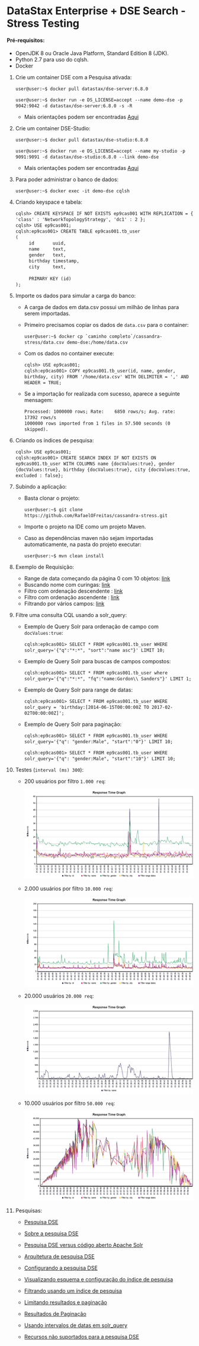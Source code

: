 # DataStax Enterprise + DSE Search - Stress Testing 

#### Pré-requisitos:
   - OpenJDK 8 ou Oracle Java Platform, Standard Edition 8 (JDK).
   - Python 2.7 para uso do cqlsh.
   - Docker
            
1. Crie um container DSE com a Pesquisa ativada:
      ```console
      user@user:~$ docker pull datastax/dse-server:6.8.0
      ```  
   
      ```console 
      user@user:~$ docker run -e DS_LICENSE=accept --name demo-dse -p 9042:9042 -d datastax/dse-server:6.8.0 -s -R
      ```

    - Mais orientações podem ser encontradas [Aqui](https://hub.docker.com/r/datastax/dse-server)

2. Crie um container DSE-Studio:
      ```console
      user@user:~$ docker pull datastax/dse-studio:6.8.0
      ```    
   
      ```console
      user@user:~$ docker run -e DS_LICENSE=accept --name my-studio -p 9091:9091 -d datastax/dse-studio:6.8.0 --link demo-dse
      ```

    - Mais orientações podem ser encontradas [Aqui](https://hub.docker.com/r/datastax/dse-studio/)

3. Para poder administrar o banco de dados:
      ```console
      user@user:~$ docker exec -it demo-dse cqlsh
      ```
   
4. Criando keyspace e tabela:
      ```CQL
      cqlsh> CREATE KEYSPACE IF NOT EXISTS ep9cas001 WITH REPLICATION = { 'class' : 'NetworkTopologyStrategy', 'dc1' : 2 };
      cqlsh> USE ep9cas001;
      cqlsh:ep9cas001> CREATE TABLE ep9cas001.tb_user
      (
           id       uuid,
           name     text,
           gender   text,
           birthday timestamp,
           city     text,
   
           PRIMARY KEY (id)
      );
      ```        
        
5. Importe os dados para simular a carga do banco:
    - A carga de dados em data.csv possui um milhão de linhas para serem importadas.
    
    - Primeiro precisamos copiar os dados de `data.csv` para o container:
      ```console
      user@user:~$ docker cp `caminho completo`/cassandra-stress/data.csv demo-dse:/home/data.csv 
      ```
      
    - Com os dados no container execute:
      ```CQL
      cqlsh> USE ep9cas001;
      cqlsh:ep9cas001> COPY ep9cas001.tb_user(id, name, gender, birthday, city) FROM '/home/data.csv' WITH DELIMITER = ',' AND HEADER = TRUE;
      ```
   
    - Se a importação for realizada com sucesso, aparece a seguinte mensagem:
      ```
      Processed: 1000000 rows; Rate:    6850 rows/s; Avg. rate:   17392 rows/s
      1000000 rows imported from 1 files in 57.500 seconds (0 skipped).
      ```

6. Criando os índices de pesquisa:
    ```CQL
    cqlsh> USE ep9cas001;
    cqlsh:ep9cas001> CREATE SEARCH INDEX IF NOT EXISTS ON ep9cas001.tb_user WITH COLUMNS name {docValues:true}, gender {docValues:true}, birthday {docValues:true}, city {docValues:true, excluded : false};
    ```

7. Subindo a aplicação:
   - Basta clonar o projeto:
     ```console
     user@user:~$ git clone https://github.com/RafaelOFreitas/cassandra-stress.git
     ```
   
   - Importe o projeto na IDE como um projeto Maven.
   - Caso as dependências maven não sejam importadas automaticamente, na pasta do projeto executar:
     ```console
     user@user:~$ mvn clean install
     ```
     
8. Exemplo de Requisição:   
    - Range de data começando da página 0 com 10 objetos: [link](http://localhost:8080/users/filters?birthday_ini=2019-01-13&birthday_end=2020-02-20&start=0&size=10)
    - Buscando nome com curingas: [link](http://localhost:8080/users/filters?name=*%20Ford)
    - Filtro com ordenação descendente : [link](http://localhost:8080/users/filters?desc=gender)
    - Filtro com ordenação ascendente  : [link](http://localhost:8080/users/filters?asc=gender)
    - Filtrando por vários campos: [link](http://localhost:8080/users/filters?birthday_ini=2001-06-01&birthday_end=2001-06-01&city=Wejekas&desc=gender&name=*%20Ford%20&size=20)
    
9. Filtre uma consulta CQL usando a solr_query:   
    - Exemplo de Query Solr para ordenação de campo com `docValues:true`:
        ```CQL
        cqlsh:ep9cas001> SELECT * FROM ep9cas001.tb_user WHERE solr_query='{"q":"*:*", "sort":"name asc"}' LIMIT 10;
        ```
    
    - Exemplo de Query Solr para buscas de campos compostos:  
        ```CQL
        cqlsh:ep9cas001> SELECT * FROM ep9cas001.tb_user where solr_query='{"q":"*:*", "fq":"name:Gordon\\ Sanders"}' LIMIT 1;
        ```      

    - Exemplo de Query Solr para range de datas:  
        ```CQL
        cqlsh:ep9cas001> SELECT * FROM ep9cas001.tb_user WHERE solr_query = 'birthday:[2014-06-15T00:00:00Z TO 2017-02-02T00:00:00Z]';
        ```     
      
    - Exemplo de Query Solr para paginação:  
        ```CQL
        cqlsh:ep9cas001> SELECT * FROM ep9cas001.tb_user WHERE solr_query='{"q": "gender:Male", "start":"0"}' LIMIT 10;
        ```      
          
        ```CQL
        cqlsh:ep9cas001> SELECT * FROM ep9cas001.tb_user WHERE solr_query='{"q": "gender:Male", "start":"10"}' LIMIT 10;
        ```                 

10. Testes (`interval (ms) 300`):
    - 200 usuários por filtro `1.000‬ req`:
        <p align="center">
          <img src="img/response_time_gaph_200_users.png">
        </p>
        
    - 2.000 usuários por filtro `10.000‬ req`:
        <p align="center">
          <img src="img/response_time_gaph_2000_users.png">
        </p>

    - 20.000 usuários `20.000 req`:
        <p align="center">
          <img src="img/response_time_gaph_20000_users.png">
        </p> 
        
    - 10.000 usuários por filtro `50.000 req`:
        <p align="center">
          <img src="img/response_time_gaph_10000_users.png">
        </p>
                                    
10. Pesquisas:
    - [Pesquisa DSE](https://docs.datastax.com/en/dse/6.0/dse-dev/datastax_enterprise/search/searchTOC.html)
    
    - [Sobre a pesquisa DSE](https://docs.datastax.com/en/dse/6.0/dse-dev/datastax_enterprise/search/searchAbout.html)
    
    - [Pesquisa DSE versus código aberto Apache Solr](https://docs.datastax.com/en/dse/6.8/dse-dev/datastax_enterprise/search/searchOssSolrDiff.html)
    
    - [Arquitetura de pesquisa DSE](https://docs.datastax.com/en/dse/6.0/dse-dev/datastax_enterprise/dbArch/archSearch.html)

    - [Configurando a pesquisa DSE](https://docs.datastax.com/en/dse/6.0/dse-dev/datastax_enterprise/search/configSearch.html)

    - [Visualizando esquema e configuração do índice de pesquisa](https://docs.datastax.com/en/dse/6.0/dse-dev/datastax_enterprise/search/addingViewingIndexResources.html)
    
    - [Filtrando usando um índice de pesquisa](https://docs.datastax.com/en/dse/6.0/cql/cql/cql_using/search_index/siQueryTOC.html)
    
    - [Limitando resultados e paginação](https://docs.datastax.com/en/dse/6.0/cql/cql/cql_using/search_index/cursorsDeepPaging.html)

    - [Resultados de Paginação](https://lucene.apache.org/solr/guide/6_6/pagination-of-results.html)

    - [Usando intervalos de datas em solr_query](https://docs.datastax.com/en/dse/6.0/cql/cql/cql_using/search_index/dateRange.html)

    - [Recursos não suportados para a pesquisa DSE](https://docs.datastax.com/en/dse/6.0/dse-dev/datastax_enterprise/search/unsupportedSearchFeatures.html)            